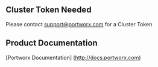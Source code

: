 ## Cluster Token Needed
Please contact support@portworx.com for a Cluster Token

## Product Documentation 
[Portworx Documentation] (http://docs.portworx.com)

